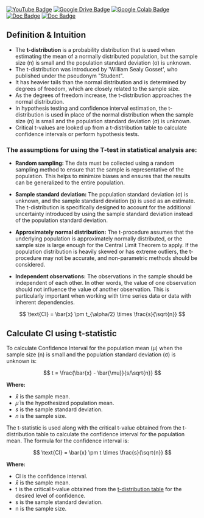 [![YouTube Badge](https://img.shields.io/badge/YouTube-F00?logo=youtube&logoColor=fff&style=for-the-badge)](https://www.youtube.com/watch?v=X52HK2qkiIE&t=6518s)
[![Google Drive Badge](https://img.shields.io/badge/PDF-4285F4?logo=googledrive&logoColor=fff&style=for-the-badge)](https://drive.google.com/file/d/1nskWHtR1ePmrje76k71gdUc2-fcVWvMH/view)
[![Google Colab Badge](https://img.shields.io/badge/Notebook-F9AB00?logo=googlecolab&logoColor=fff&style=for-the-badge)](https://colab.research.google.com/drive/1Dorc5oX43Uh8CbA71KVd4IwfrC6XMeby?usp=sharing)
[![Doc Badge](https://img.shields.io/badge/T%20Table-8CA1AF?logo=readme&logoColor=fff&style=for-the-badge)](https://www.sjsu.edu/faculty/gerstman/StatPrimer/t-table.pdf)
[![Doc Badge](https://img.shields.io/badge/Read%20the%20Doc-8CA1AF?logo=readme&logoColor=fff&style=for-the-badge)](http://www.stat.yale.edu/Courses/1997-98/101/confint.htm)

## Definition & Intuition

- The **t-distribution** is a probability distribution that is used when estimating the mean of a normally distributed population, but the sample size (n) is small and the population standard deviation (σ) is unknown.
- The t-distribution was introduced by 'William Sealy Gosset', who published under the pseudonym "Student".
- It has heavier tails than the normal distribution and is determined by degrees of freedom, which are closely related to the sample size.
- As the degrees of freedom increase, the t-distribution approaches the normal distribution.
- In hypothesis testing and confidence interval estimation, the t-distribution is used in place of the normal distribution when the sample size (n) is small and the population standard deviation (σ) is unknown.
- Critical t-values are looked up from a t-distribution table to calculate confidence intervals or perform hypothesis tests.

### **The assumptions for using the T-test in statistical analysis are:**

- **Random sampling:** The data must be collected using a random sampling method to ensure that the sample is representative of the population. This helps to minimize biases and ensures that the results can be generalized to the entire population.

- **Sample standard deviation:** The population standard deviation (σ) is unknown, and the sample standard deviation (s) is used as an estimate. The t-distribution is specifically designed to account for the additional uncertainty introduced by using the sample standard deviation instead of the population standard deviation.

- **Approximately normal distribution:** The t-procedure assumes that the underlying population is approximately normally distributed, or the sample size is large enough for the Central Limit Theorem to apply. If the population distribution is heavily skewed or has extreme outliers, the t-procedure may not be accurate, and non-parametric methods should be considered.

- **Independent observations:** The observations in the sample should be independent of each other. In other words, the value of one observation should not influence the value of another observation. This is particularly important when working with time series data or data with inherent dependencies.

$$ \text{CI} = \bar{x} \pm t_{\alpha/2} \times \frac{s}{\sqrt{n}} $$

## Calculate CI using t-statistic

To calculate Confidence Interval for the population mean (μ) when the sample size (n) is small and the population standard deviation (σ) is unknown is:

$$ t = \frac{\bar{x} - \bar{\mu}}{s/\sqrt{n}} $$

**Where:**

- $\bar{x}$ is the sample mean.
- $\bar{\mu}$ is the hypothesized population mean.
- $s$ is the sample standard deviation.
- $n$ is the sample size.

The t-statistic is used along with the critical t-value obtained from the t-distribution table to calculate the confidence interval for the population mean. The formula for the confidence interval is:

$$ \text{CI} = \bar{x} \pm t \times \frac{s}{\sqrt{n}} $$

**Where:**

- CI is the confidence interval.
- $\bar{x}$ is the sample mean.
- t is the critical t-value obtained from the [t-distribution table](https://www.sjsu.edu/faculty/gerstman/StatPrimer/t-table.pdf) for the desired level of confidence.
- s is the sample standard deviation.
- n is the sample size.

